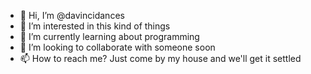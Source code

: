 - 👋 Hi, I’m @davincidances
- 👀 I’m interested in this kind of things
- 🌱 I’m currently learning about programming
- 💞️ I’m looking to collaborate with someone soon
- 📫 How to reach me? Just come by my house and we'll get it settled

<!---
davincidances/davincidances is a ✨ special ✨ repository because its `README.md` (this file) appears on your GitHub profile.
You can click the Preview link to take a look at your changes.
--->
